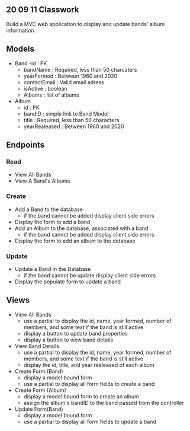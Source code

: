 ## 20 09 11 Classwork

Build a MVC web application to display and update bands' album information

## Models
- Band 
	-id : PK
	- bandName : Required, less than 50 charcaters
	- yearFormed : Between 1960 and 2020
	- contactEmail : Valid email adress
	- isActive : boolean
	- Albums : list of albums
- Album
	- id : PK
	- bandID : simple link to Band Model
	- title : Required, less than 50 characters
	- yearRealeased : Between 1960 and 2020

## Endpoints
### Read
- View All Bands
- View A Band's Albums

### Create
- Add a Band to the database
  - if the band cannot be added display client side errors
- Display the form to add a band
- Add an Album to the database, associated with a band
  - if the band cannot be added display client side errors
- Display the form to add an album to the database

### Update
- Update a Band in the Database
  - if the band cannot be update display client side errors
- Display the populate form to update a band

## Views
- View All Bands
  - use a partial to display the id, name, year formed, number of members, and some text if the band is still active
  - display a button to update band properties
  - display a button to view band details
- View Band Details
  - use a partial to display the id, name, year formed, number of members, and some text if the band is still active 
  - display the id, title, and year realeased of each album
- Create Form (Band)
  - display a model bound form
  - use a partial to display all form fields to create a band
- Create Form (Album)
  - display a model bound form to create an album
  - assign the album's bandID to the band passed from the controller
- Update Form(Band)
  - display a model bound form
  - use a partial to display all form fields to update a band
